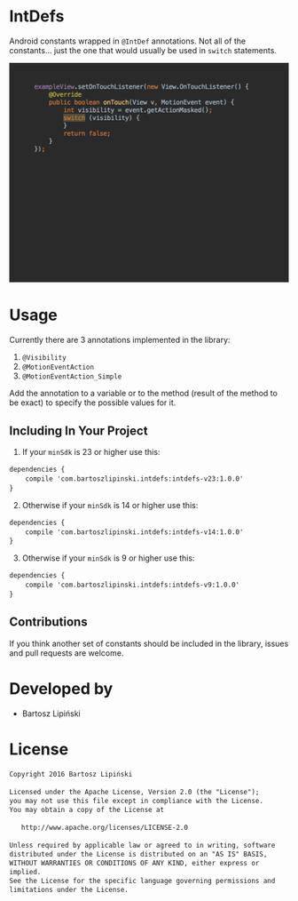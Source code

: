 IntDefs
=======
Android constants wrapped in `@IntDef` annotations. Not all of the constants... just the one that would usually be used in `switch` statements. 

![ ](/MotionEventAction.gif)

Usage
=====
Currently there are 3 annotations implemented in the library:
 
 1. `@Visibility`
 2. `@MotionEventAction`
 3. `@MotionEventAction_Simple`
 
Add the annotation to a variable or to the method (result of the method to be exact) to specify the possible values for it.


Including In Your Project
-------------------------

1. If your `minSdk` is 23 or higher use this:

  ```xml
  dependencies {
      compile 'com.bartoszlipinski.intdefs:intdefs-v23:1.0.0'
  }
  ```
  
2. Otherwise if your `minSdk` is 14 or higher use this:

  ```xml
  dependencies {
      compile 'com.bartoszlipinski.intdefs:intdefs-v14:1.0.0'
  }
  ```
  
3. Otherwise if your `minSdk` is 9 or higher use this:

  ```xml
  dependencies {
      compile 'com.bartoszlipinski.intdefs:intdefs-v9:1.0.0'
  }
  ```

Contributions
-------------
If you think another set of constants should be included in the library, issues and pull requests are welcome.

Developed by
============
 * Bartosz Lipiński

License
=======

    Copyright 2016 Bartosz Lipiński
    
    Licensed under the Apache License, Version 2.0 (the "License");
    you may not use this file except in compliance with the License.
    You may obtain a copy of the License at

       http://www.apache.org/licenses/LICENSE-2.0

    Unless required by applicable law or agreed to in writing, software
    distributed under the License is distributed on an "AS IS" BASIS,
    WITHOUT WARRANTIES OR CONDITIONS OF ANY KIND, either express or implied.
    See the License for the specific language governing permissions and
    limitations under the License.
